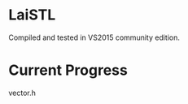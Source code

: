 LaiSTL
=======

Compiled and tested in VS2015 community edition.


Current Progress
================

vector.h